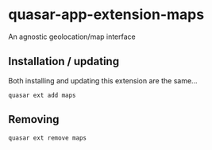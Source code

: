 # quasar-app-extension-maps
An agnostic geolocation/map interface

## Installation / updating

Both installing and updating this extension are the same...

```
quasar ext add maps
```

## Removing

```
quasar ext remove maps
```
